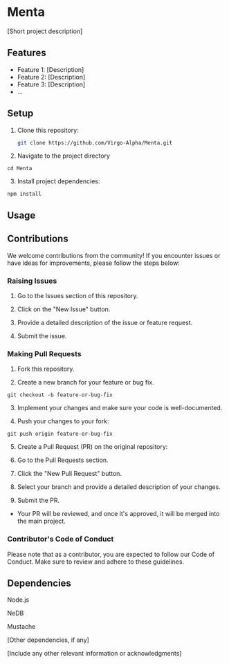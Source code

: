 # Menta

[Short project description]

## Features

- Feature 1: [Description]
- Feature 2: [Description]
- Feature 3: [Description]
- ...

## Setup

1. Clone this repository:

   ```bash
   git clone https://github.com/Virgo-Alpha/Menta.git

2. Navigate to the project directory

```cd Menta```

3. Install project dependencies:

```npm install```

## Usage

## Contributions

We welcome contributions from the community! If you encounter issues or have ideas for improvements, please follow the steps below:

### Raising Issues
1. Go to the Issues section of this repository.

2. Click on the "New Issue" button.

3. Provide a detailed description of the issue or feature request.

4. Submit the issue.

### Making Pull Requests
1. Fork this repository.

2. Create a new branch for your feature or bug fix.

```git checkout -b feature-or-bug-fix```

3. Implement your changes and make sure your code is well-documented.

4. Push your changes to your fork:

```git push origin feature-or-bug-fix```

5. Create a Pull Request (PR) on the original repository:

6. Go to the Pull Requests section.

7. Click the "New Pull Request" button.

8. Select your branch and provide a detailed description of your changes.

9. Submit the PR.

- Your PR will be reviewed, and once it's approved, it will be merged into the main project.

### Contributor's Code of Conduct
Please note that as a contributor, you are expected to follow our Code of Conduct. Make sure to review and adhere to these guidelines.

## Dependencies
Node.js

NeDB

Mustache

[Other dependencies, if any]

[Include any other relevant information or acknowledgments]